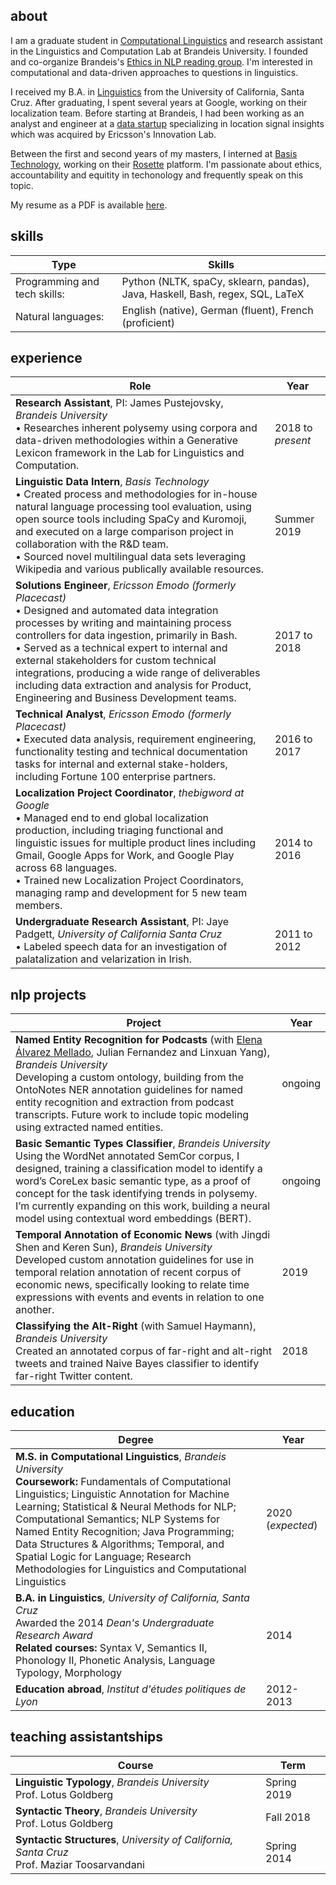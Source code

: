 
## about

I am a graduate student in [Computational Linguistics](http://www.brandeis.edu/computer-science/computational-linguistics/graduate/masters/index.html) and research assistant in the Linguistics and Computation Lab at Brandeis University. I founded and co-organize Brandeis's [Ethics in NLP reading group](https://ethicsatbrandeis.github.io/). I'm interested in computational and data-driven approaches to questions in linguistics.

I received my B.A. in [Linguistics](https://linguistics.ucsc.edu/) from the University of California, Santa Cruz. After graduating, I spent several years at Google, working on their localization team. Before starting at Brandeis, I had been working as an analyst and engineer at a [data startup](https://www.emodoinc.com/our-story/) specializing in location signal insights which was acquired by Ericsson's Innovation Lab. 

Between the first and second years of my masters, I interned at [Basis Technology](https://www.basistech.com/), working on their [Rosette](https://www.basistech.com/text-analytics/rosette/) platform. I'm passionate about ethics, accountability and equitity in techonology and frequently speak on this topic.

My resume as a PDF is available [here](https://sheetskristen.github.io/resume/index.html). 

## skills

| Type  |Skills   |
|---------|------|
| Programming and tech skills:  |  Python (NLTK, spaCy, sklearn, pandas), Java, Haskell, Bash, regex, SQL, LaTeX |
| Natural languages:  | English (native), German (fluent), French (proficient) |

## experience

| Role  | Year   |
|---------|------|
| **Research Assistant**, PI: James Pustejovsky, *Brandeis University* <br> • Researches inherent polysemy using corpora and data-driven methodologies within a Generative Lexicon framework in the Lab for Linguistics and Computation.| 2018 to *present* |
|**Linguistic Data Intern**, *Basis Technology* <br> • Created process and methodologies for in-house natural language processing tool evaluation, using open source tools including SpaCy and Kuromoji, and executed on a large comparison project in collaboration with the R&D team. <br> • Sourced novel multilingual data sets leveraging Wikipedia and various publically available resources. |Summer 2019|
| **Solutions Engineer**,  *Ericsson Emodo (formerly Placecast)* <br> • Designed and automated data integration processes by writing and maintaining process controllers for data ingestion, primarily in Bash. <br> • Served as a technical expert to internal and external stakeholders for custom technical integrations, producing a wide range of deliverables including data extraction and analysis for Product, Engineering and Business Development teams. |2017 to 2018|
| **Technical Analyst**,  *Ericsson Emodo (formerly Placecast)* <br> • Executed data analysis, requirement engineering, functionality testing and technical documentation tasks for internal and external stake-holders, including Fortune 100 enterprise partners. |2016 to 2017|
|**Localization Project Coordinator**, *thebigword at Google* <br> • Managed end to end global localization production, including triaging functional and linguistic issues for multiple product lines including Gmail, Google Apps for Work, and Google Play across 68 languages. <br> • Trained new Localization Project Coordinators, managing ramp and development for 5 new team members.| 2014 to 2016|
|**Undergraduate Research Assistant**, PI: Jaye Padgett, *University of California Santa Cruz* <br> • Labeled speech data for an investigation of palatalization and velarization in Irish. |2011 to 2012|

## nlp projects 

| Project  |  Year |
|------|-------|
|**Named Entity Recognition for Podcasts** (with [Elena Álvarez Mellado](https://lirondos.github.io/), Julian Fernandez and Linxuan Yang), *Brandeis University* <br> Developing a custom ontology, building from the OntoNotes NER annotation guidelines for named entity recognition and extraction from podcast transcripts. Future work to include topic modeling using extracted named entities.| ongoing |
|**Basic Semantic Types Classifier**, *Brandeis University* <br>Using the WordNet annotated SemCor corpus, I designed, training a classification model to identify a word’s CoreLex basic semantic type, as a proof of concept for the task identifying trends in polysemy. I’m currently expanding on this work, building a neural model using contextual word embeddings (BERT). | ongoing |
|**Temporal Annotation of Economic News** (with Jingdi Shen and Keren Sun), *Brandeis University* <br>Developed custom annotation guidelines for use in temporal relation annotation of recent corpus of economic news, specifically looking to relate time expressions with events and events in relation to one another. | 2019 |
| **Classifying the Alt-Right** (with Samuel Haymann), *Brandeis University* <br> Created an annotated corpus of far-right and alt-right tweets and trained Naive Bayes classifier to identify far-right Twitter content. | 2018  |

## education

| Degree  |  Year |
|------|-------|
| **M.S. in Computational Linguistics**, *Brandeis University* <br> **Coursework:** Fundamentals of Computational Linguistics; Linguistic Annotation for Machine Learning; Statistical & Neural Methods for NLP; Computational Semantics; NLP Systems for Named Entity Recognition; Java Programming; Data Structures & Algorithms; Temporal, and Spatial Logic for Language; Research Methodologies for Linguistics and Computational Linguistics| 2020 (*expected*)|
| **B.A. in Linguistics**, *University of California, Santa Cruz* <br> Awarded the 2014 *Dean's Undergraduate Research Award* <br> **Related courses:** Syntax V, Semantics II, Phonology II, Phonetic Analysis, Language Typology, Morphology | 2014  |
|**Education abroad**, *Institut d'études politiques de Lyon* | 2012-2013|


## teaching assistantships

| Course  | Term   |
|---------|------|
| **Linguistic Typology**, *Brandeis University* <br> Prof. Lotus Goldberg |  Spring 2019 |
| **Syntactic Theory**,  *Brandeis University* <br> Prof. Lotus Goldberg | Fall 2018  |
| **Syntactic Structures**, *University of California, Santa Cruz* <br> Prof. Maziar Toosarvandani| Spring 2014  |
